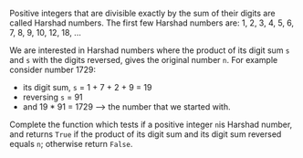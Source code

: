 Positive integers that are divisible exactly by the sum of their digits are called Harshad numbers. The first few Harshad numbers are: 1, 2, 3, 4, 5, 6, 7, 8, 9, 10, 12, 18, ...

We are interested in Harshad numbers where the product of its digit sum `s` and `s` with the digits reversed, gives the original number `n`. For example consider number 1729:

-    its digit sum, `s` = 1 + 7 + 2 + 9 = 19
-    reversing `s` = 91
-    and 19 * 91 = 1729 --> the number that we started with.

Complete the function which tests if a positive integer `n`is Harshad number, and returns `True` if the product of its digit sum and its digit sum reversed equals `n`; otherwise return `False`.